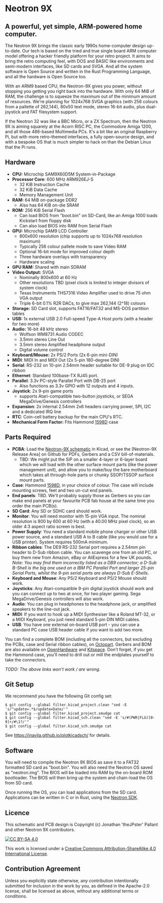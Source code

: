 # Neotron 9X

## A powerful, yet simple, ARM-powered home computer.

The Neotron 9X brings the classic early 1990s home-computer design up-to-date. Our tech is based on the tried and true single board ARM computer model offering a hacker friendly platform for your retro project. It aims to bring the retro computing feel, with DOS and BASIC like environments and semi-modern interfaces, like SD cards and SVGA. And all the system software is Open Source and written in the Rust Programming Language, and all the hardware is Open Source too.

With an ARM9 based CPU, the Neotron-9X gives you power, without stopping you getting you right back into the hardware. With only 64 MiB of RAM, the challenge is to squeeze the maximum out of the minimum amount of resources. We're planning for 1024x768 SVGA graphics (with 256 colours from a pallette of 262,144), 80x50 text mode, stereo 16-bit audio, plus dual-joystick and FAT filesystem support.

If the Neotron 32 was like a BBC Micro, or a ZX Spectrum, then the Neotron 9X is aiming squarely at the Acorn RISC PC, the Commodore Amiga 1200, and all those 486-based Multimedia PCs. It's a bit like an original Raspberry Pi, but with more retro-themed interfaces, a fully open-source design, and with a bespoke OS that is much simpler to hack on than the Debian Linux that the Pi runs.

## Hardware

  - **CPU:** Microchip SAM9X60D5M System-in-Package
  - **Processor Core**: 600 MHz ARM926EJ-S
     - 32 KiB Instruction Cache
     - 32 KiB Data Cache
     - Memory Management Unit
  - **RAM:** 64 MiB on-package DDR2
     - Also has 64 KiB on-die SRAM
  - **ROM:** 256 KiB Serial Flash
     - Can load BIOS from "boot.bin" on SD-Card, like an Amiga 1000 loads Kickstart from floppy disk
     - Can also load BIOS into RAM from Serial Flash
  - **GPU:** Microchip SAM9 LCD Controller
     - 800x600 resolution (chip supports up to 1024x768 resolution maximum)
     - Typically 256 colour pallete mode to save Video RAM
     - Optional 16-bit mode for improved colour depth
     - Three hardware overlays with transparency
     - Hardware scaling
  - **GPU RAM:** Shared with main SDRAM
  - **Video Output:** SVGA
    - Nominally 800x600 at 60 Hz
    - Other resolutions TBD (pixel clock is limited to integer divisors of system clock)
    - Texas Instruments THS7316 Video Amplifier used to drive 75 ohm VGA output
    - Triple 6-bit 0.1% R2R DACs, to give max 262,144 (2^18) colours
  - **Storage:** SD Card slot, supports FAT16/FAT32 and MS-DOS partition tables
  - **USB:** 1x external USB 2.0 Full-speed Type-A Host ports (with a header for two more)
  - **Audio:** 16-bit 48 kHz stereo
    - Wolfson WM8731 Audio CODEC
    - 3.5mm stereo Line Out
    - 3.5mm stereo Amplified headphone output
    - Digital volume control
  - **Keyboard/Mouse:** 2x PS/2 Ports (2x 6-pin mini-DIN)
  - **MIDI**: MIDI In and MIDI Out (2x 5-pin 180-degree DIN)
  - **Serial**: RS-232 on 10-pin 2.54mm header suitable for DE-9 plug on IDC ribbon
  - **Ethernet**: Standard 100base-TX RJ45 port.
  - **Parallel**: 3.3v PC-style Parallel Port with DB-25 port
     - Also functions as 3.3v GPIO with 12 outputs and 4 inputs.
  - **Joystick**: 2x 9-pin game ports
     - supports Atari-compatible two-button joysticks, or SEGA MegaDrive/Genesis controllers
  - **Expansion**: 2x internal 2.54mm 2x6 headers carrying power, SPI, I2C and a dedicated IRQ line
  - **RTC**: Coin-cell battery backup for the main CPU's RTC.
  - **Mechanical Form Factor:** Fits Hammond [1598D] case

[1598D]: ./datasheets/Hammond%201598D.pdf

## Parts Required

  - **PCBA**: Load the [Neotron-9X schematic](./Kicad/neotron-9x.sch) in Kicad, or see the [Neotron-9X Release Area] on Github for PDFs, Gerbers and a CSV bill-of-materials.
     - TBD: We might put the SiP on a smaller 4-layer or 6-layer board which we will load with the other surface mount parts (like the power management unit), and allow you to make/buy the bare motherboard which takes all through-hole parts or chunky SSOP/TSSOP surface mount parts.
  - **Case**: Hammond [1598D], in your choice of colour. The case will include mounting screws, feet and two un-cut end panels.
  - **End panels**: TBD. We'll probably supply those as Gerbers so you can make end panels at your favourite PCB fab house at the same time you order the main PCB(s).
  - **SD Card**: Any SD or SDHC card should work.
  - **Monitor**: You will need monitor with 15-pin VGA input. The nominal resolution is 800 by 600 at 60 Hz (with a 40.00 MHz pixel clock), so an older 4:3 aspect ratio screen is best.
  - **Power Supply**: You need a standard mobile phone charger or other USB power source, and a standard USB A to B cable (like you would use for a USB printer). System requires 500mA minimum.
  - **Ribbon cables**: The DE9 RS-232 Serial port requires a 2.54mm pin header to D-Sub ribbon cable. You can scavenge one from an old PC, or buy them new from Amazon, eBay or AliExpress for a few UK pounds. _Note: You may find them incorrectly listed as a DB9 connector; a D-Sub B-Shell is the big one used on a IBM PC Parallel Port and larger 25-pin Serial Ports, whilst the 9-pin serial ports are always D-Sub E-Shells_.
  - **Keyboard and Mouse**: Any PS/2 Keyboard and PS/2 Mouse should work.
  - **Joysticks**: Any Atari-compatible 9-pin digital joystick should work and you can connect up to two at once, for two player gaming. Sega MegaDrive/Genesis controllers will also work.
  - **Audio**: You can plug in headphones to the headphone jack, or amplified speakers to the line-out jack.
  - **MIDI**: If you want to hook up a MIDI Synthesiser like a Roland MT-32, or a MIDI Keyboard, you just need standard 5-pin DIN MIDI cables.
  - **USB**: You have one external on-board USB port - you can use a standard PC case USB header cable if you want to add two more.

You can find a complete BOM (including all the connectors, but excluding the PCBs, case and Serial ribbon cables), on [Octopart]. Gerbers and BOM are also available on [OpenHardware] and [Kitspace]. Don't forget, if you get the Hammond case, you'll need to drill out or mill the endplates yourself to take the connectors.

_TODO: The above links won't work / are wrong._

[Neotron-32 Release Area]: https://github.com/Neotron-Compute/Neotron-9X-Hardware/releases
[Octopart]: https://octopart.com/bom-tool/tBdBR3vl
[OpenHardware]: https://www.openhardware.io/view/783/Neotron-9X
[Kitspace]: https://kitspace.org/boards/github.com/neotron-compute/neotron-9x-hardware/

## Git Setup

We recommend you have the following Git config set:

```console
$ git config --global filter.kicad_project.clean "sed -E 's/^update=.*$/update=Date/'"
$ git config --global filter.kicad_project.smudge cat
$ git config --global filter.kicad_sch.clean "sed -E 's/#(PWR|FLG)[0-9]+/#\1?/'"
$ git config --global filter.kicad_sch.smudge cat
```

See https://jnavila.github.io/plotkicadsch/ for details.

## Software

You will need to compile the Neotron 9X BIOS as save it to a FAT32 formatted SD card as "boot.bin". You will also need the Neotron OS saved as "neotron.img". The BIOS will be loaded into RAM by the on-board ROM bootloader. The BIOS will then bring up the system and chain-load the OS from SD card.

Once running the OS, you can load applications from the SD card. Applications can be written in C or in Rust, using the [Neotron SDK](https://github.com/neotron-compute/Neotron-SDK).

## Licence

This schematic and PCB design is Copyright (c) Jonathan 'theJPster' Pallant and other Neotron 9X contributors.

[![CC BY-SA 4.0](https://i.creativecommons.org/l/by-sa/4.0/88x31.png)](http://creativecommons.org/licenses/by-sa/4.0/)

This work is licensed under a [Creative Commons Attribution-ShareAlike 4.0 International License](http://creativecommons.org/licenses/by-sa/4.0/).

## Contribution Agreement

Unless you explicitly state otherwise, any contribution intentionally submitted for inclusion in the work by you, as defined in the Apache-2.0 license, shall be licensed as above, without any additional terms or conditions.
